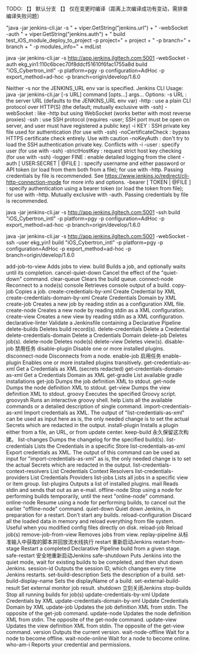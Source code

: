 TODO: 
【】 默认分支
【】 仅在变更时编译（距离上次编译成功有变动，需排查编译失败问题）


"java -jar jenkins-cli.jar -s " + viper.GetString("jenkins.url") + " -webSocket -auth " + viper.GetString("jenkins.auth") + " build test_iOS_module_deploy_to_project -p project=" + project + " -p branch=" + branch + " -p modules_info=" + mdList




java -jar jenkins-cli.jar -s http://app.jenkins.jlgltech.com:5001 -webSocket -auth ekg_yin1:110c6bcec70f8ddcf51610f6fac1755a8d build "iOS_Cybertron_intl" -p platform=pgy -p configuration=AdHoc -p export_method=ad-hoc -p branch=origin/develop/1.6.0

Neither -s nor the JENKINS_URL env var is specified.
Jenkins CLI
Usage: java -jar jenkins-cli.jar [-s URL] command [opts...] args...
Options:
 -s URL              : the server URL (defaults to the JENKINS_URL env var)
 -http               : use a plain CLI protocol over HTTP(S) (the default; mutually exclusive with -ssh)
 -webSocket          : like -http but using WebSocket (works better with most reverse proxies)
 -ssh                : use SSH protocol (requires -user; SSH port must be open on server, and user must have registered a public key)
 -i KEY              : SSH private key file used for authentication (for use with -ssh)
 -noCertificateCheck : bypass HTTPS certificate check entirely. Use with caution
 -noKeyAuth          : don't try to load the SSH authentication private key. Conflicts with -i
 -user               : specify user (for use with -ssh)
 -strictHostKey      : request strict host key checking (for use with -ssh)
 -logger FINE        : enable detailed logging from the client
 -auth [ USER:SECRET | @FILE ] : specify username and either password or API token (or load from them both from a file);
                                 for use with -http.
                                 Passing credentials by file is recommended.
                                 See https://www.jenkins.io/redirect/cli-http-connection-mode for more info and options.
 -bearer [ TOKEN | @FILE ]     : specify authentication using a bearer token (or load the token from file);
                                 for use with -http. Mutually exclusive with -auth.
                                 Passing credentials by file is recommended.

java -jar jenkins-cli.jar -s http://app.jenkins.jlgltech.com:5001 -ssh build "iOS_Cybertron_intl" -p platform=pgy -p configuration=AdHoc -p export_method=ad-hoc -p branch=origin/develop/1.6.0

java -jar jenkins-cli.jar -s http://app.jenkins.jlgltech.com:5001 -webSocket -ssh -user ekg_yin1 build "iOS_Cybertron_intl" -p platform=pgy -p configuration=AdHoc -p export_method=ad-hoc -p branch=origin/develop/1.6.0



add-job-to-view
    Adds jobs to view.
  build
    Builds a job, and optionally waits until its completion.
  cancel-quiet-down
    Cancel the effect of the "quiet-down" command.
  clear-queue
    Clears the build queue.
  connect-node
    Reconnect to a node(s)
  console
    Retrieves console output of a build.
  copy-job
    Copies a job.
  create-credentials-by-xml
    Create Credential by XML
  create-credentials-domain-by-xml
    Create Credentials Domain by XML
  create-job
    Creates a new job by reading stdin as a configuration XML file.
  create-node
    Creates a new node by reading stdin as a XML configuration.
  create-view
    Creates a new view by reading stdin as a XML configuration.
  declarative-linter
    Validate a Jenkinsfile containing a Declarative Pipeline
  delete-builds
    Deletes build record(s).
  delete-credentials
    Delete a Credential
  delete-credentials-domain
    Delete a Credentials Domain
  delete-job
    Deletes job(s).
  delete-node
    Deletes node(s)
  delete-view
    Deletes view(s).
  disable-job
    禁用任务
  disable-plugin
    Disable one or more installed plugins.
  disconnect-node
    Disconnects from a node.
  enable-job
    启用任务
  enable-plugin
    Enables one or more installed plugins transitively.
  get-credentials-as-xml
    Get a Credentials as XML (secrets redacted)
  get-credentials-domain-as-xml
    Get a Credentials Domain as XML
  get-gradle
    List available gradle installations
  get-job
    Dumps the job definition XML to stdout.
  get-node
    Dumps the node definition XML to stdout.
  get-view
    Dumps the view definition XML to stdout.
  groovy
    Executes the specified Groovy script.
  groovysh
    Runs an interactive groovy shell.
  help
    Lists all the available commands or a detailed description of single command.
  import-credentials-as-xml
    Import credentials as XML. The output of "list-credentials-as-xml" can be used as input here as is, the only needed change is to set the actual Secrets which are redacted in the output.
  install-plugin
    Installs a plugin either from a file, an URL, or from update center.
  keep-build
    永久保留这次构建。
  list-changes
    Dumps the changelog for the specified build(s).
  list-credentials
    Lists the Credentials in a specific Store
  list-credentials-as-xml
    Export credentials as XML. The output of this command can be used as input for "import-credentials-as-xml" as is, the only needed change is to set the actual Secrets which are redacted in the output.
  list-credentials-context-resolvers
    List Credentials Context Resolvers
  list-credentials-providers
    List Credentials Providers
  list-jobs
    Lists all jobs in a specific view or item group.
  list-plugins
    Outputs a list of installed plugins.
  mail
    Reads stdin and sends that out as an e-mail.
  offline-node
    Stop using a node for performing builds temporarily, until the next "online-node" command.
  online-node
    Resume using a node for performing builds, to cancel out the earlier "offline-node" command.
  quiet-down
    Quiet down Jenkins, in preparation for a restart. Don’t start any builds.
  reload-configuration
    Discard all the loaded data in memory and reload everything from file system. Useful when you modified config files directly on disk.
  reload-job
    Reload job(s)
  remove-job-from-view
    Removes jobs from view.
  replay-pipeline
    从标准输入中获取的脚本并回放流水线执行
  restart
    重新启动Jenkins
  restart-from-stage
    Restart a completed Declarative Pipeline build from a given stage.
  safe-restart
    安全地重新启动Jenkins
  safe-shutdown
    Puts Jenkins into the quiet mode, wait for existing builds to be completed, and then shut down Jenkins.
  session-id
    Outputs the session ID, which changes every time Jenkins restarts.
  set-build-description
    Sets the description of a build.
  set-build-display-name
    Sets the displayName of a build.
  set-external-build-result
    Set external monitor job result.
  shutdown
    立刻关闭Jenkins
  stop-builds
    Stop all running builds for job(s)
  update-credentials-by-xml
    Update Credentials by XML
  update-credentials-domain-by-xml
    Update Credentials Domain by XML
  update-job
    Updates the job definition XML from stdin. The opposite of the get-job command.
  update-node
    Updates the node definition XML from stdin. The opposite of the get-node command.
  update-view
    Updates the view definition XML from stdin. The opposite of the get-view command.
  version
    Outputs the current version.
  wait-node-offline
    Wait for a node to become offline.
  wait-node-online
    Wait for a node to become online.
  who-am-i
    Reports your credential and permissions.